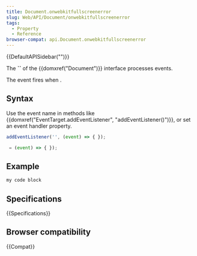 ```yaml
---
title: Document.onwebkitfullscreenerror
slug: Web/API/Document/onwebkitfullscreenerror
tags:
  - Property
  - Reference
browser-compat: api.Document.onwebkitfullscreenerror
---
```

{{DefaultAPISidebar("")}}

The **``** of the {{domxref("Document")}} interface processes  events.

The  event fires when .

## Syntax

Use the event name in methods like {{domxref("EventTarget.addEventListener", "addEventListener()")}}, or set an event handler property.

```js
addEventListener('', (event) => { });

 = (event) => { });
```

## Example

```js
my code block
```

## Specifications

{{Specifications}}

## Browser compatibility

{{Compat}}

